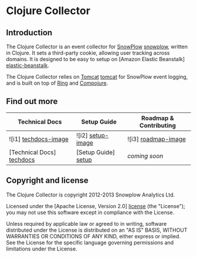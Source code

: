 # Clojure Collector

## Introduction

The Clojure Collector is an event collector for [SnowPlow] [snowplow], written in Clojure. It sets a third-party cookie, allowing user tracking across domains. It is designed to be easy to setup on [Amazon Elastic Beanstalk] [elastic-beanstalk].

The Clojure Collector relies on [Tomcat] [tomcat] for SnowPlow event logging, and is built on top of [Ring][ring] and [Compojure][compojure].

## Find out more

| Technical Docs              | Setup Guide           | Roadmap & Contributing               |
|-----------------------------|-----------------------|--------------------------------------|
| ![i1] [techdocs-image]      | ![i2] [setup-image]   | ![i3] [roadmap-image]                |
| [Technical Docs] [techdocs] | [Setup Guide] [setup] | _coming soon_                        |

## Copyright and license

The Clojure Collector is copyright 2012-2013 Snowplow Analytics Ltd.

Licensed under the [Apache License, Version 2.0] [license] (the "License");
you may not use this software except in compliance with the License.

Unless required by applicable law or agreed to in writing, software
distributed under the License is distributed on an "AS IS" BASIS,
WITHOUT WARRANTIES OR CONDITIONS OF ANY KIND, either express or implied.
See the License for the specific language governing permissions and
limitations under the License.

[snowplow]: http://snowplowanalytics.com
[elastic-beanstalk]: http://aws.amazon.com/elasticbeanstalk/
[tomcat]: http://tomcat.apache.org/
[ring]: https://github.com/ring-clojure/ring
[compojure]: https://github.com/weavejester/compojure

[techdocs-image]: https://d3i6fms1cm1j0i.cloudfront.net/github/images/techdocs.png
[setup-image]: https://d3i6fms1cm1j0i.cloudfront.net/github/images/setup.png
[roadmap-image]: https://d3i6fms1cm1j0i.cloudfront.net/github/images/roadmap.png
[contributing-image]: https://d3i6fms1cm1j0i.cloudfront.net/github/images/contributing.png

[techdocs]: https://github.com/snowplow/snowplow/wiki/Clojure-collector
[setup]: https://github.com/snowplow/snowplow/wiki/Setting-up-the-Clojure-collector
[roadmap]: https://github.com/snowplow/snowplow/wiki/Clojure-collector-roadmap
[contributing]: https://github.com/snowplow/snowplow/wiki/Clojure-collector-contributing

[license]: http://www.apache.org/licenses/LICENSE-2.0
